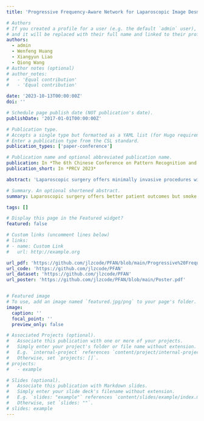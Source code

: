 ```yaml
---
title: 'Progressive Frequency-Aware Network for Laparoscopic Image Desmoking'

# Authors
# If you created a profile for a user (e.g. the default `admin` user), write the username (folder name) here
# and it will be replaced with their full name and linked to their profile.
authors:
  - admin
  - Wenfeng Huang
  - Xiangyun Liao
  - Qiong Wang
# Author notes (optional)
# author_notes:
#   - 'Equal contribution'
#   - 'Equal contribution'

date: '2023-10-13T00:00:00Z'
doi: ''

# Schedule page publish date (NOT publication's date).
publishDate: '2017-01-01T00:00:00Z'

# Publication type.
# Accepts a single type but formatted as a YAML list (for Hugo requirements).
# Enter a publication type from the CSL standard.
publication_types: ['paper-conference']

# Publication name and optional abbreviated publication name.
publication: In *The 6th Chinese Conference on Pattern Recognition and Computer Vision*
publication_short: In *PRCV 2023*

abstract: 'Laparoscopic surgery offers minimally invasive procedures with better patient outcomes, but smoke presence challenges visibilityand safety. Existing learning-based methods demand large datasets andhigh computational resources. We propose the Progressive Frequency-Aware Network (PFAN), a lightweight GAN framework for laparoscopicimage desmoking, combining the strengths of CNN and Transformerfor progressive information extraction in the frequency domain. PFAN features CNN-based Multi-scale Bottleneck-Inverting (MBI) Blocks forcapturing local high-frequency information and Locally-Enhanced Axial Attention Transformers (LAT) for efficiently handling global low-frequency information. PFAN efficiently desmokes laparoscopic imageseven with limited training data. Our method outperforms state-of-the-art approaches in PSNR, SSIM, CIEDE2000, and visual quality on the Cholec80 dataset and retains only 629K parameters. Our code and models are made publicly available at \: https://github.com/jlzcode/PFAN.'

# Summary. An optional shortened abstract.
summary: Laparoscopic surgery offers better patient outcomes but smoke harms visibility and safety; we propose the lightweight Progressive Frequency-Aware Network that combines CNN and Transformer innovations for efficient multi-scale smoke removal from laparoscopic images using limited data.

tags: []

# Display this page in the Featured widget?
featured: false

# Custom links (uncomment lines below)
# links:
# - name: Custom Link
#   url: http://example.org

url_pdf: 'https://github.com/jlzcode/PFAN/blob/main/Progressive%20Frequency-Aware%20Network%20for%20Laparoscopic%20Desmoking.pdf'
url_code: 'https://github.com/jlzcode/PFAN'
url_dataset: 'https://github.com/jlzcode/PFAN'
url_poster: 'https://github.com/jlzcode/PFAN/blob/main/Poster.pdf'


# Featured image
# To use, add an image named `featured.jpg/png` to your page's folder.
image:
  caption: ''
  focal_point: ''
  preview_only: false

# Associated Projects (optional).
#   Associate this publication with one or more of your projects.
#   Simply enter your project's folder or file name without extension.
#   E.g. `internal-project` references `content/project/internal-project/index.md`.
#   Otherwise, set `projects: []`.
# projects:
#   - example

# Slides (optional).
#   Associate this publication with Markdown slides.
#   Simply enter your slide deck's filename without extension.
#   E.g. `slides: "example"` references `content/slides/example/index.md`.
#   Otherwise, set `slides: ""`.
# slides: example
---
```


<!-- {{% callout note %}}
Click the _Cite_ button above to demo the feature to enable visitors to import publication metadata into their reference management software.
{{% /callout %}}

{{% callout note %}}
Create your slides in Markdown - click the _Slides_ button to check out the example.
{{% /callout %}}

Add the publication's **full text** or **supplementary notes** here. You can use rich formatting such as including [code, math, and images](https://docs.hugoblox.com/content/writing-markdown-latex/). -->
